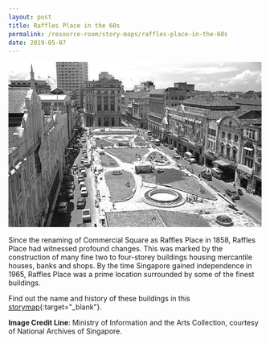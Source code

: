 ```yaml
---
layout: post
title: Raffles Place in the 60s
permalink: /resource-room/story-maps/raffles-place-in-the-60s
date: 2019-05-07
---
```


![Banner for Raffles Place in the 60s Story Map](/images/banner-raffles-place-in-the-60s.jpg)

Since the renaming of Commercial Square as Raffles Place in 1858, Raffles Place had witnessed profound changes. This was marked by the construction of many fine two to four-storey buildings housing mercantile houses, banks and shops. By the time Singapore gained independence in 1965, Raffles Place was a prime location surrounded by some of the finest buildings.

Find out the name and history of these buildings in this [storymap](https://uploads.knightlab.com/storymapjs/be07f88bbb474da1dff518b7264b010c/raffles-place-1966/index.html){:target="_blank"}.

**Image Credit Line**: Ministry of Information and the Arts Collection, courtesy of National Archives of Singapore.
